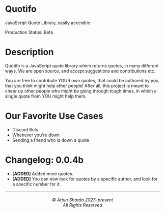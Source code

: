 # Quotifo
JavaScript Quote Library, easily accesible

Production Status: Beta

# Description

Quotifo is a JavaScript quote library which returns quotes, in many different ways. We are open source, and accept suggestions and contributions etc.

You are free to contribute YOUR own quotes, that could be authored by you, that you think might help other people! After all, this project is meant to cheer up other people who might be going through tough times, in which a single quote from YOU might help them.

# Our Favorite Use Cases

+ Discord Bots
+ Whenever you're down
+ Sending a friend who is down a quote



# Changelog: 0.0.4b

- **[ADDED]** Added more quotes.
- **[ADDED]** You can now look for quotes by a specific author, and look for a specific number for it.


<hr>
<h6 align="center">© Arjun Sharda 2023-present 
<br>
All Rights Reserved</h6>
